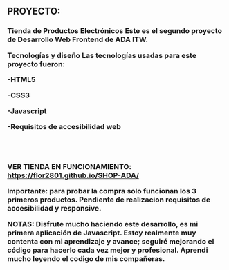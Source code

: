 <h2>PROYECTO:</h2> <h3>Tienda de Productos Electrónicos</3>
Este es el segundo proyecto de Desarrollo Web Frontend de ADA ITW.

Tecnologías y diseño
Las tecnologías usadas para este proyecto fueron:

-HTML5

-CSS3

-Javascript

-Requisitos de accesibilidad web

<br>
<br>

<strong>VER TIENDA EN FUNCIONAMIENTO:</strong>
https://flor2801.github.io/SHOP-ADA/

Importante: para probar la compra solo funcionan los 3 primeros productos.
Pendiente de realizacion requisitos de accesibilidad y responsive.


NOTAS:
Disfrute mucho haciendo este desarrollo, es mi primera aplicación de Javascript. 
Estoy realmente muy contenta con mi aprendizaje y avance; seguiré mejorando el código para hacerlo
cada vez mejor y profesional. 
Aprendi mucho leyendo el codigo de mis compañeras.



